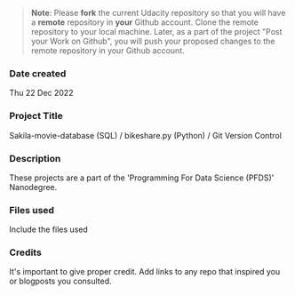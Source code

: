 >**Note**: Please **fork** the current Udacity repository so that you will have a **remote** repository in **your** Github account. Clone the remote repository to your local machine. Later, as a part of the project "Post your Work on Github", you will push your proposed changes to the remote repository in your Github account.

### Date created
Thu 22 Dec 2022

### Project Title
Sakila-movie-database (SQL) / bikeshare.py (Python) / Git Version Control

### Description
These projects are a part of the 'Programming For Data Science (PFDS)' Nanodegree.

### Files used
Include the files used

### Credits
It's important to give proper credit. Add links to any repo that inspired you or blogposts you consulted.

